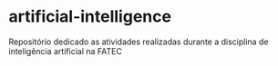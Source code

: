 # artificial-intelligence
Repositório dedicado as atividades realizadas durante a disciplina de inteligência artificial na FATEC
